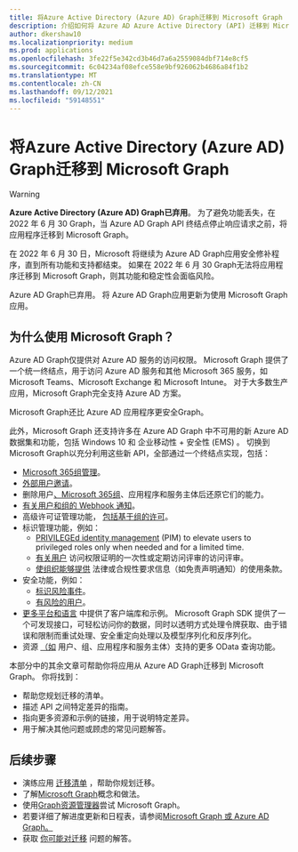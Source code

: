 ```yaml
---
title: 将Azure Active Directory (Azure AD) Graph迁移到 Microsoft Graph
description: 介绍如何将 Azure AD Azure Active Directory (API) 迁移到 Microsoft Graph API。
author: dkershaw10
ms.localizationpriority: medium
ms.prod: applications
ms.openlocfilehash: 3fe22f5e342cd3b46d7a6a2559084dbf714e8cf5
ms.sourcegitcommit: 6c04234af08efce558e9bf926062b4686a84f1b2
ms.translationtype: MT
ms.contentlocale: zh-CN
ms.lasthandoff: 09/12/2021
ms.locfileid: "59148551"
---
```

# <a name="migrate-azure-active-directory-azure-ad-graph-apps-to-microsoft-graph"></a>将Azure Active Directory (Azure AD) Graph迁移到 Microsoft Graph

> [!WARNING]
> **Azure Active Directory (Azure AD) Graph已弃用**。 为了避免功能丢失，在 2022 年 6 月 30 Graph，当 Azure AD Graph API 终结点停止响应请求之前，将应用程序迁移到 Microsoft Graph。
>
> 在 2022 年 6 月 30 日，Microsoft 将继续为 Azure AD Graph应用安全修补程序，直到所有功能和支持都结束。 如果在 2022 年 6 月 30 Graph无法将应用程序迁移到 Microsoft Graph，则其功能和稳定性会面临风险。

Azure AD Graph已弃用。 将 Azure AD Graph应用更新为使用 Microsoft Graph应用。

## <a name="why-use-microsoft-graph"></a>为什么使用 Microsoft Graph？

Azure AD Graph仅提供对 Azure AD 服务的访问权限。 Microsoft Graph 提供了一个统一终结点，用于访问 Azure AD 服务和其他 Microsoft 365 服务，如 Microsoft Teams、Microsoft Exchange 和 Microsoft Intune。 对于大多数生产应用，Microsoft Graph完全支持 Azure AD 方案。

Microsoft Graph还比 Azure AD 应用程序更安全Graph。

此外，Microsoft Graph 还支持许多在 Azure AD Graph 中不可用的新 Azure AD 数据集和功能，包括 Windows 10 和 企业移动性 + 安全性 (EMS) 。 切换到 Microsoft Graph以充分利用这些新 API，全部通过一个终结点实现，包括：

- [Microsoft 365组管理](/graph/office365-groups-concept-overview)。
- [外部用户邀请](/graph/api/resources/invitation)。
- 删除用户[、Microsoft 365组](/graph/api/resources/directory)、应用程序和服务主体后还原它们的能力。
- [有关用户和组的 Webhook 通知](/graph/webhooks)。
- 高级许可证管理功能， [包括基于组的许可](/graph/api/group-assignlicense)。
- 标识管理功能，例如：
  - [PRIVILEGEd identity management](/graph/api/resources/privilegedidentitymanagement-root?view=graph-rest-beta&preserve-view=true) (PIM) to elevate users to privileged roles only when needed and for a limited time.
  - [有关用户](/graph/api/resources/accessreviewsv2-root) 访问权限证明的一次性或定期访问评审的访问评审。
  - [使组织能够提供](/graph/api/resources/agreement) 法律或合规性要求信息（如免责声明通知）的使用条款。
- 安全功能，例如：
  - [标识风险事件](/graph/api/resources/riskdetection)。
  - [有风险的用户](/graph/api/resources/riskyuser)。
- [更多平台和语言](/graph/) 中提供了客户端库和示例。 Microsoft Graph SDK 提供了一个可发现接口，可轻松访问你的数据，同时以透明方式处理令牌获取、由于错误和限制而重试处理、安全重定向处理以及模型序列化和反序列化。
- 资源 [（如](/graph/query-parameters) 用户、组、应用程序和服务主体）支持的更多 OData 查询功能。

本部分中的其余文章可帮助你将应用从 Azure AD Graph迁移到 Microsoft Graph。 你将找到：

- 帮助您规划迁移的清单。
- 描述 API 之间特定差异的指南。
- 指向更多资源和示例的链接，用于说明特定差异。
- 用于解决其他问题或顾虑的常见问题解答。

## <a name="next-steps"></a>后续步骤

- 演练应用 [迁移清单](migrate-azure-ad-graph-planning-checklist.md) ，帮助你规划迁移。
- 了解[Microsoft Graph](/graph/overview)概念和做法。
- 使用[Graph资源管理器](https://aka.ms/ge)尝试 Microsoft Graph。
- 若要详细了解进度更新和日程表，请参阅[Microsoft Graph 或 Azure AD Graph。](https://developer.microsoft.com/graph/blogs/microsoft-graph-or-azure-ad-graph/)
- 获取 [你可能对迁移](/graph/migrate-azure-ad-graph-faq) 问题的解答。